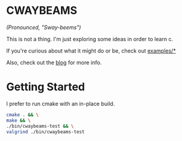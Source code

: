 # CWAYBEAMS
_(Pronounced, "Sway-beems")_

This is not a thing. I'm just exploring some ideas in order to learn c.

If you're curious about what it might do or be, check out [examples/*](examples)

Also, check out the [blog](blog) for more info.

# Getting Started
I prefer to run cmake with an in-place build.

```bash
cmake . && \
make && \
./bin/cwaybeams-test && \
valgrind ./bin/cwaybeams-test
```
